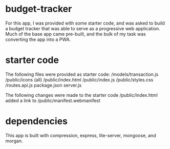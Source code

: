 # budget-tracker
For this app, I was provided with some starter code, and was asked to build a budget tracker that was able to serve as a progressive web application. Much of the base app came pre-built, and the bulk of my task was converting the app into a PWA. 

# starter code
The following files were provided as starter code:
/models/transaction.js
/public/icons (all)
/public/index.html
/public/index.js
/public/styles.css
/routes.api.js
package.json
server.js

The following changes were made to the starter code
/public/index.html
    added a link to /public/manifest.webmanifest

# dependencies
This app is built with compression, express, lite-server, mongoose, and morgan.